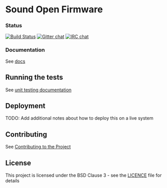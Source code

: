 # Sound Open Firmware

### Status
[![Build Status](https://travis-ci.org/thesofproject/sof.svg?branch=master)](https://travis-ci.org/thesofproject/sof/branches)
[![Gitter chat](https://badges.gitter.im/gitterHQ/gitter.png)](https://gitter.im/thesofproject/community)
[![IRC chat](https://img.shields.io/badge/IRC-%23sof-1e72ff.svg)](https://www.irccloud.com/invite?channel=%23sof&hostname=irc.freenode.net&port=6697&ssl=1)

### Documentation

See [docs](https://thesofproject.github.io/latest/index.html)

## Running the tests

See [unit testing documentation](https://thesofproject.github.io/latest/developer_guides/unit_tests.html)

## Deployment

TODO: Add additional notes about how to deploy this on a live system

## Contributing

See [Contributing to the Project](https://thesofproject.github.io/latest/contribute/index.html)

## License

This project is licensed under the BSD Clause 3 - see the [LICENCE](LICENCE) file for details

